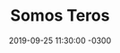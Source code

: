 ---
layout: post
category: Coqueto Escenario
date: 2019-09-25 11:30:00 -0300
title: Somos Teros
image: https://oceano.uy/api/images/programas/TodoPasa/uruguay-rugby.jpg
summary: Lubo Adusto presentó el nuevo jingle del PERI y repasó el momento incómodo de un periodista argentino hablando de Maradona. De yapa le dedicó varios minutos a los jugadores de la selección uruguaya de rugby y comparó el discurso de su capitán, en inglés, con el de Lugano. "Very dificult point"
file: https://audios.oceanofm.com/programas/TodoPasa/19-09-252amaanaCoquetoescenario.mp3
duration: 21:11
oceanourl: https://oceano.uy/todopasa/coqueto-escenario/19455-somos-teros
---